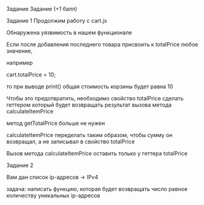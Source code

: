 Задание
Задание (+1 балл)

Задание 1
Продолжим работу с cart.js

Обнаружена уязвимость в нашем функционале

Если после добавления последнего товара присвоить к totalPrice любое значение,

например

cart.totalPrice = 10;

то при выводе print() общая стоимость корзины будет равна 10

Чтобы это предотвратить, необходимо свойство totalPrice сделать геттером который будет возвращать результат вызова метода calculateItemPrice

метод getTotalPrice больше не нужен

calculateItemPrice переделать таким образом, чтобы сумму он возвращал, а не записывал в свойство totalPrice

Вызов метода calculateItemPrice оставить только у геттера totalPrice

Задание 2

Вам дан список ip-адресов -> IPv4

задача: написать функцию, которая будет возвращать число равное количеству уникальных ip-адресов
